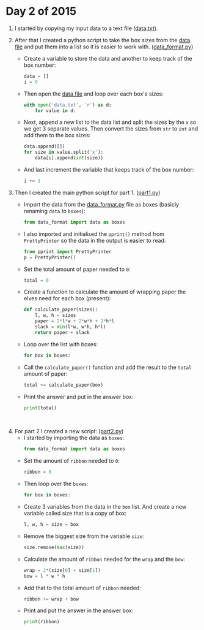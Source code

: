 # Day 2 of 2015

1. I started by copying my input data to a text file ([data.txt](data.txt)).
2. After that I created a python script to take the box sizes from the [data file](data.txt) and put them into a list so it is easier to work with. ([data_format.py](data_format.py))
    - Create a variable to store the data and another to keep track of the box number:
        ```py
        data = []
        i = 0
        ```
    - Then open the [data file](data.txt) and loop over each box's sizes:
        ```py
        with open('data.txt', 'r') as d:
            for value in d:
        ```
    - Next, append a new list to the data list and split the sizes by the `x` so we get 3 separate values. Then convert the sizes from `str` to `int` and add them to the box sizes:
        ```py
        data.append([])
        for size in value.split('x'):
            data[i].append(int(size))
        ```
    - And last increment the variable that keeps track of the box number:
        ```py
        i += 1 
        ```

3. Then I created the main python script for part 1. ([part1.py](part1.py))
    - Import the data from the [data_format.py](data_format.py) file as boxes (basicly renaming `data` to `boxes`):
        ```py
        from data_format import data as boxes
        ```
    - I also imported and initialised the `pprint()` method from `PrettyPrinter` so the data in the output is easier to read:
        ```py
        from pprint import PrettyPrinter
        p = PrettyPrinter()
        ```
    - Set the total amount of paper needed to `0`:
        ```py
        total = 0
        ```
    - Create a function to calculate the amount of wrapping paper the elves need for each box (present):
        ```py
        def calculate_paper(sizes):
            l, w, h = sizes
            paper = 2*l*w + 2*w*h + 2*h*l
            slack = min(l*w, w*h, h*l)
            return paper + slack
        ```
    - Loop over the list with boxes:
        ```py
        for box in boxes:
        ```
    - Call the `calculate_paper()` function and add the result to the `total` amount of paper:
        ```py
        total += calculate_paper(box) 
        ```
    - Print the answer and put in the answer box:
        ```py
        print(total)
        ```
<br>

4. For part 2 I created a new script: ([part2.py](part2.py))
    - I started by importing the data as `boxes`:
        ```py
        from data_format import data as boxes
        ```
    - Set the amount of `ribbon` needed to `0`:
        ```py
        ribbon = 0
        ```
    - Then loop over the `boxes`:
        ```py
        for box in boxes:
        ```
    - Create 3 variables from the data in the `box` list. And create a new variable called size that is a copy of box:
        ```py
        l, w, h = size = box
        ```
    - Remove the biggest size from the variable `size`:
        ```py
        size.remove(max(size))
        ```
    - Calculate the amount of `ribbon` needed for the `wrap` and the `bow`:
        ```py
        wrap = 2*(size[0] + size[1])
        bow = l * w * h
        ```
    - Add that to the total amount of `ribbon` needed:
        ```py
        ribbon += wrap + bow
        ```
    - Print and put the answer in the answer box:
        ```py
        print(ribbon)
        ```